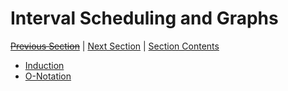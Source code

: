 # Interval Scheduling and Graphs <!-- omit in toc -->

[~~Previous Section~~][prev] | [Next Section][next] | [Section Contents][index]

[prev]: ./
[next]: ../02onotation/index
[index]: ../index

- [Induction](./01induction.md)
- [O-Notation](./02onotation.md)

